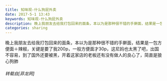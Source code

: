 ```yaml
---
title: 知味观-什么狗屁外卖
date: 2017-5-1 13:43
keywords: 知味观-什么狗屁外卖
description: 晚上我朋友去给我打包回来的面条，本以为是那种很不错的手擀面，结果是一包方便面＋辣椒，关键是要了我200p，一般方便面才30p，这尼妈也太黑了吧，出国不容易，到了国外还要被黑，开着这家店的老板还有没有做人的良心了，简直是狼心狗肺
categories: sharing
---
```

<td class="t_f" id="postmessage_732378">

晚上我朋友去给我打包回来的面条，本以为是那种很不错的手擀面，结果是一包方便面＋辣椒，关键是要了我200p，一般方便面才30p，这尼妈也太黑了吧，出国不容易，到了国外还要被黑，开着这家店的老板还有没有做人的良心了，简直是狼心狗肺</td>
###### 转载自[菲龙网]